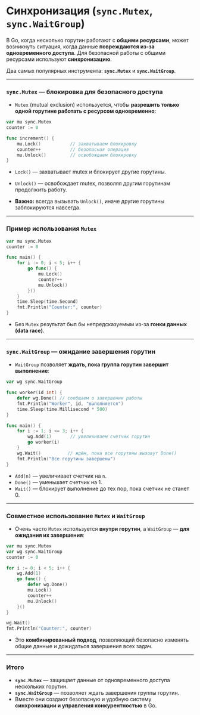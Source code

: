 # Синхронизация (`sync.Mutex`, `sync.WaitGroup`)

В Go, когда несколько горутин работают с **общими ресурсами**, может возникнуть ситуация, когда данные **повреждаются из-за одновременного доступа**. Для безопасной работы с общими ресурсами используют **синхронизацию**.

Два самых популярных инструмента: **`sync.Mutex`** и **`sync.WaitGroup`**.

---

### `sync.Mutex` — блокировка для безопасного доступа

* `Mutex` (mutual exclusion) используется, чтобы **разрешить только одной горутине работать с ресурсом одновременно**:

```go
var mu sync.Mutex
counter := 0

func increment() {
    mu.Lock()           // захватываем блокировку
    counter++           // безопасная операция
    mu.Unlock()         // освобождаем блокировку
}
```

* `Lock()` — захватывает mutex и блокирует другие горутины.

* `Unlock()` — освобождает mutex, позволяя другим горутинам продолжить работу.

* **Важно:** всегда вызывать `Unlock()`, иначе другие горутины заблокируются навсегда.

---

### Пример использования `Mutex`

```go
var mu sync.Mutex
counter := 0

func main() {
    for i := 0; i < 5; i++ {
        go func() {
            mu.Lock()
            counter++
            mu.Unlock()
        }()
    }
    time.Sleep(time.Second)
    fmt.Println("Counter:", counter)
}
```

* Без `Mutex` результат был бы непредсказуемым из-за **гонки данных (data race)**.

---

### `sync.WaitGroup` — ожидание завершения горутин

* `WaitGroup` позволяет **ждать, пока группа горутин завершит выполнение**:

```go
var wg sync.WaitGroup

func worker(id int) {
    defer wg.Done() // сообщаем о завершении работы
    fmt.Println("Worker", id, "выполняется")
    time.Sleep(time.Millisecond * 500)
}

func main() {
    for i := 1; i <= 3; i++ {
        wg.Add(1)       // увеличиваем счетчик горутин
        go worker(i)
    }
    wg.Wait()          // ждём, пока все горутины вызовут Done()
    fmt.Println("Все горутины завершены")
}
```

* `Add(n)` — увеличивает счетчик на `n`.
* `Done()` — уменьшает счетчик на 1.
* `Wait()` — блокирует выполнение до тех пор, пока счетчик не станет 0.

---

### Совместное использование `Mutex` и `WaitGroup`

* Очень часто `Mutex` используется **внутри горутин**, а `WaitGroup` — **для ожидания их завершения**:

```go
var mu sync.Mutex
var wg sync.WaitGroup
counter := 0

for i := 0; i < 5; i++ {
    wg.Add(1)
    go func() {
        defer wg.Done()
        mu.Lock()
        counter++
        mu.Unlock()
    }()
}

wg.Wait()
fmt.Println("Counter:", counter)
```

* Это **комбинированный подход**, позволяющий безопасно изменять общие данные и дожидаться завершения всех задач.

---

### Итого

* **`sync.Mutex`** — защищает данные от одновременного доступа нескольких горутин.
* **`sync.WaitGroup`** — позволяет ждать завершения группы горутин.
* Вместе они создают безопасную и удобную систему **синхронизации и управления конкурентностью** в Go.